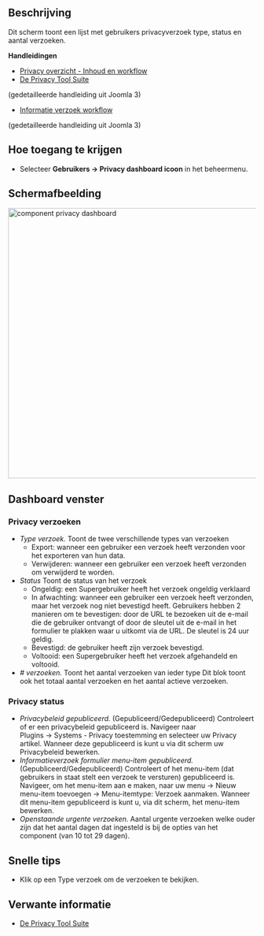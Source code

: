 <!-- Filename: Help4.x:Privacy_Dashboard / Display title: Privacy dashboard -->

## Beschrijving

Dit scherm toont een lijst met gebruikers privacyverzoek type, status en
aantal verzoeken.

**Handleidingen**

- [Privacy overzicht - Inhoud en
  workflow](https://docs.joomla.org/Help4.x:Components_Privacy_Outline/nl "Help4.x:Components Privacy Outline/nl")
- [De Privacy Tool
  Suite](https://docs.joomla.org/J3.x:Privacy/nl "J3.x:Privacy/nl")

(gedetailleerde handleiding uit Joomla 3)

- [Informatie verzoek
  workflow](https://docs.joomla.org/J3.x:Information_Request_Workflow_in_Privacy_Component/nl "J3.x:Information Request Workflow in Privacy Component/nl")

(gedetailleerde handleiding uit Joomla 3)

## Hoe toegang te krijgen

- Selecteer **Gebruikers → Privacy dashboard icoon** in het
  beheermenu.

## Schermafbeelding

<img
src="https://docs.joomla.org/images/thumb/1/10/Help-4x-component-privacy-dashboard-nl.png/800px-Help-4x-component-privacy-dashboard-nl.png"
decoding="async"
srcset="https://docs.joomla.org/images/thumb/1/10/Help-4x-component-privacy-dashboard-nl.png/1200px-Help-4x-component-privacy-dashboard-nl.png 1.5x, https://docs.joomla.org/images/1/10/Help-4x-component-privacy-dashboard-nl.png 2x"
data-file-width="1240" data-file-height="851" width="800" height="549"
alt="component privacy dashboard" />

## Dashboard venster

### Privacy verzoeken

- *Type verzoek.* Toont de twee verschillende types van verzoeken
  - Export: wanneer een gebruiker een verzoek heeft verzonden voor het
    exporteren van hun data.
  - Verwijderen: wanneer een gebruiker een verzoek heeft verzonden om
    verwijderd te worden.
- *Status* Toont de status van het verzoek
  - Ongeldig: een Supergebruiker heeft het verzoek ongeldig verklaard
  - In afwachting: wanneer een gebruiker een verzoek heeft verzonden,
    maar het verzoek nog niet bevestigd heeft. Gebruikers hebben 2
    manieren om te bevestigen: door de URL te bezoeken uit de e-mail die
    de gebruiker ontvangt of door de sleutel uit de e-mail in het
    formulier te plakken waar u uitkomt via de URL. De sleutel is 24 uur
    geldig.
  - Bevestigd: de gebruiker heeft zijn verzoek bevestigd.
  - Voltooid: een Supergebruiker heeft het verzoek afgehandeld en
    voltooid.
- *\# verzoeken.* Toont het aantal verzoeken van ieder type Dit blok
  toont ook het totaal aantal verzoeken en het aantal actieve verzoeken.

### Privacy status

- *Privacybeleid gepubliceerd.* (Gepubliceerd/Gedepubliceerd)
  Controleert of er een privacybeleid gepubliceerd is. Navigeer naar
  Plugins → Systems - Privacy toestemming en selecteer uw Privacy
  artikel. Wanneer deze gepubliceerd is kunt u via dit scherm uw
  Privacybeleid bewerken.
- *Informatieverzoek formulier menu-item gepubliceerd.*
  (Gepubliceerd/Gedepubliceerd) Controleert of het menu-item (dat
  gebruikers in staat stelt een verzoek te versturen) gepubliceerd is.
  Navigeer, om het menu-item aan e maken, naar uw menu → Nieuw
  menu-item toevoegen → Menu-itemtype: Verzoek aanmaken. Wanneer dit
  menu-item gepubliceerd is kunt u, via dit scherm, het menu-item
  bewerken.
- *Openstaande urgente verzoeken.* Aantal urgente verzoeken welke ouder
  zijn dat het aantal dagen dat ingesteld is bij de opties van het
  component (van 10 tot 29 dagen).

## Snelle tips

- Klik op een Type verzoek om de verzoeken te bekijken.

## Verwante informatie

- [De Privacy Tool
  Suite](https://docs.joomla.org/J3.x:Privacy/nl "J3.x:Privacy/nl")
